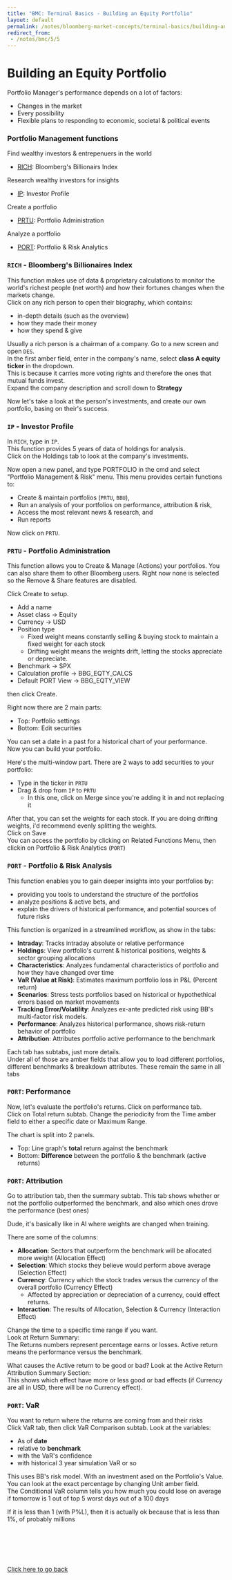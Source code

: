 ```yaml
---
title: "BMC: Terminal Basics - Building an Equity Portfolio"
layout: default
permalink: /notes/bloomberg-market-concepts/terminal-basics/building-an-equity-portfolio
redirect_from:
 - /notes/bmc/5/5
---
```


# Building an Equity Portfolio

Portfolio Manager's performance depends on a lot of factors:
- Changes in the market
- Every possibility
- Flexible plans to responding to economic, societal & political events

### Portfolio Management functions

Find wealthy investors & entrepenuers in the world
- [RICH](#rich---bloombergs-billionaires-index): Bloomberg's Billionairs Index

Research wealthy investors for insights
- [IP](#ip---investor-profile): Investor Profile

Create a portfolio
- [PRTU](#prtu---portfolio-administration): Portfolio Administration

Analyze a portfolio
- [PORT](#port---portfolio--risk-analysis): Portfolio & Risk Analytics

### `RICH` - Bloomberg's Billionaires Index
This function makes use of data & proprietary calculations to monitor the world's richest people (net worth) and how their fortunes changes when the markets change.  
Click on any rich person to open their biography, which contains:
- in-depth details (such as the overview)
- how they made their money
- how they spend & give

Usually a rich person is a chairman of a company. Go to a new screen and open `DES`.  
In the first amber field, enter in the company's name, select **class A equity ticker** in the dropdown.  
This is because it carries more voting rights and therefore the ones that mutual funds invest.  
Expand the company description and scroll down to **Strategy**

Now let's take a look at the person's investments, and create our own portfolio, basing on their's success.

### `IP` - Investor Profile
In `RICH`, type in `IP`.  
This function provides 5 years of data of holdings for analysis.  
Click on the Holdings tab to look at the company's investments.  

Now open a new panel, and type PORTFOLIO in the cmd and select "Portfolio Management & Risk" menu. This menu provides certain functions to:
- Create & maintain portfolios (`PRTU`, `BBU`), 
- Run an analysis of your portfolios on performance, attribution & risk, 
- Access the most relevant news & research, and
- Run reports

Now click on `PRTU`.

### `PRTU` - Portfolio Administration
This function allows you to Create & Manage (Actions) your portfolios. You can also share them to other Bloomberg users. Right now none is selected so the Remove & Share features are disabled.  

Click Create to setup. 
- Add a name
- Asset class -> Equity
- Currency -> USD
- Position type
	- Fixed weight means constantly selling & buying stock to maintain a fixed weight for each stock
	- Drifting weight means the weights drift, letting the stocks appreciate or depreciate. 
- Benchmark -> SPX
- Calculation profile -> BBG_EQTY_CALCS
- Default PORT View -> BBG_EQTY_VIEW

then click Create.

Right now there are 2 main parts:
- Top: Portfolio settings
- Bottom: Edit securities

You can set a date in a past for a historical chart of your performance.  
Now you can build your portfolio.  

Here's the multi-window part. There are 2 ways to add securities to your portfolio:
- Type in the ticker in `PRTU`
- Drag & drop from `IP` to `PRTU`
	- In this one, click on Merge since you're adding it in and not replacing it

After that, you can set the weights for each stock. If you are doing drifting weights, i'd recommend evenly splitting the weights.  
Click on Save  
You can access the portfolio by clicking on Related Functions Menu, then clickin on Portfolio & Risk Analytics (`PORT`)

### `PORT` - Portfolio & Risk Analysis
This function enables you to gain deeper insights into your portfolios by:
- providing you tools to understand the structure of the portfolios
- analyze positions & active bets, and
- explain the drivers of historical performance, and potential sources of future risks

This function is organized in a streamlined workflow, as show in the tabs:
- **Intraday**: Tracks intraday absolute or relative performance
- **Holdings**: View portfolio's current & historical positions, weights & sector grouping allocations
- **Characteristics**: Analyzes fundamental characteristics of portfolio and how they have changed over time
- **VaR (Value at Risk)**: Estimates maximum portfolio loss in P&L (Percent return)
- **Scenarios**: Stress tests portfolios based on historical or hypothethical errors based on market movements
- **Tracking Error/Volatility**: Analyzes ex-ante predicted risk using BB's multi-factor risk models. 
- **Performance**: Analyzes historical performance, shows risk-return behavior of portfolio
- **Attribution**: Attributes portfolio active performance to the benchmark

Each tab has subtabs, just more details.  
Under all of those are amber fields that allow you to load different portfolios, different benchmarks & breakdown attributes. These remain the same in all tabs

### `PORT`: Performance
Now, let's evaluate the portfolio's returns. Click on performance tab.  
Click on Total return subtab. Change the periodicity from the Time amber field to either a specific date or Maximum Range. 

The chart is split into 2 panels. 
- Top: Line graph's **total** return against the benchmark
- Bottom: **Difference** between the portfolio & the benchmark (active returns)

### `PORT`: Attribution
Go to attribution tab, then the summary subtab. This tab shows whether or not the portfolio outperformed the benchmark, and also which ones drove the performance (best ones)

Dude, it's basically like in AI where weights are changed when training.

There are some of the columns: 
- **Allocation**: Sectors that outperform the benchmark will be allocated more weight (Allocation Effect)
- **Selection**: Which stocks they believe would perform above average (Selection Effect)
- **Currency**: Currency which the stock trades versus the currency of the overall portfolio (Currency Effect)
	- Affected by appreciation or depreciation of a currency, could effect returns.
- **Interaction**: The results of Allocation, Selection & Currency (Interaction Effect)

Change the time to a specific time range if you want.  
Look at Return Summary:  
The Returns numbers represent percentage earns or losses. Active return means the performance versus the benchmark. 

What causes the Active return to be good or bad? Look at the Active Return Attribution Summary Section:  
This shows which effect have more or less good or bad effects (if Currency are all in USD, there will be no Currency effect).  

### `PORT`: VaR
You want to return where the returns are coming from and their risks  
Click VaR tab, then click VaR Comparison subtab. Look at the variables:
- As of **date**
- relative to **benchmark**
- with the VaR's confidence
- with historical 3 year simulation VaR or so

This uses BB's risk model. With an investment ased on the Portfolio's Value.  
You can look at the exact percentage by changing Unit amber field.  
The Conditional VaR column tells you how much you could lose on average if tomorrow is 1 out of top 5 worst days out of a 100 days

If it is less than 1 (with P%L), then it is actually ok because that is less than 1%, of probably millions

<br><br><br><br><br>
[Click here to go back](..)